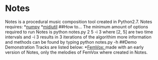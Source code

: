 # Notes
Notes is a procedural music composition tool created in Python2.7. 
Notes requires:
*[numpy](http://www.numpy.org/)
*[midiutil](https://code.google.com/p/midiutil/ )
##How to...
The minimum amount of options required to run Notes is
python notes.py 2 5 -i 3
where [2, 5] are two time intervals and -i 3 results in 3 iterations of the algorithim
more information and methods can be found by typing
python notes.py -h
##Demo
Demonstration Tracks are listed below:
*[FemVox: ](https://soundcloud.com/b38tn1k/femvox-the-realm-a-procedurally-generated-music-experiment) made with an early version of Notes, only the melodies of FemVox where created in Notes.


